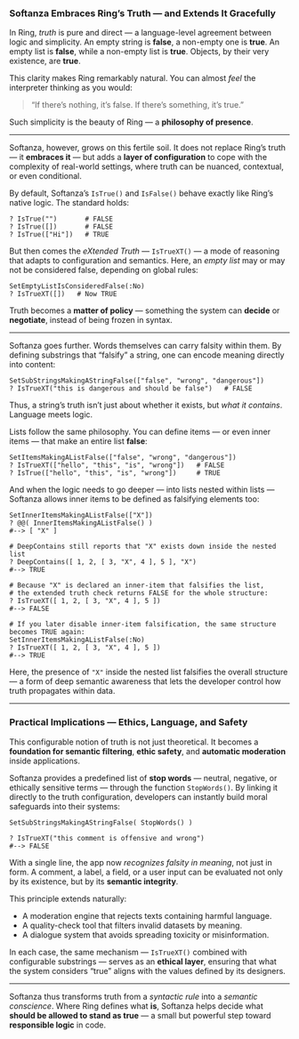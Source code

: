 ### **Softanza Embraces Ring’s Truth — and Extends It Gracefully**

In Ring, *truth* is pure and direct — a language-level agreement between logic and simplicity.
An empty string is **false**, a non-empty one is **true**. An empty list is **false**, while a non-empty list is **true**. Objects, by their very existence, are **true**.

This clarity makes Ring remarkably natural. You can almost *feel* the interpreter thinking as you would:

> “If there’s nothing, it’s false. If there’s something, it’s true.”

Such simplicity is the beauty of Ring — a **philosophy of presence**.

---

Softanza, however, grows on this fertile soil. It does not replace Ring’s truth — it **embraces it** — but adds a **layer of configuration** to cope with the complexity of real-world settings, where truth can be nuanced, contextual, or even conditional.

By default, Softanza’s `IsTrue()` and `IsFalse()` behave exactly like Ring’s native logic. The standard holds:

```ring
? IsTrue("")       # FALSE  
? IsTrue([])       # FALSE  
? IsTrue(["Hi"])   # TRUE  
```

But then comes the *eXtended Truth* — `IsTrueXT()` — a mode of reasoning that adapts to configuration and semantics.
Here, an *empty list* may or may not be considered false, depending on global rules:

```ring
SetEmptyListIsConsideredFalse(:No)
? IsTrueXT([])   # Now TRUE
```

Truth becomes a **matter of policy** — something the system can **decide** or **negotiate**, instead of being frozen in syntax.

---

Softanza goes further. Words themselves can carry falsity within them.
By defining substrings that “falsify” a string, one can encode meaning directly into content:

```ring
SetSubStringsMakingAStringFalse(["false", "wrong", "dangerous"])
? IsTrueXT("this is dangerous and should be false")   # FALSE
```

Thus, a string’s truth isn’t just about whether it exists, but *what it contains*.
Language meets logic.

Lists follow the same philosophy. You can define items — or even inner items — that make an entire list **false**:

```ring
SetItemsMakingAListFalse(["false", "wrong", "dangerous"])
? IsTrueXT(["hello", "this", "is", "wrong"])   # FALSE
? IsTrue(["hello", "this", "is", "wrong"])     # TRUE
```

And when the logic needs to go deeper — into lists nested within lists —
Softanza allows inner items to be defined as falsifying elements too:

```ring
SetInnerItemsMakingAListFalse(["X"])
? @@( InnerItemsMakingAListFalse() )
#--> [ "X" ]

# DeepContains still reports that "X" exists down inside the nested list
? DeepContains([ 1, 2, [ 3, "X", 4 ], 5 ], "X")
#--> TRUE

# Because "X" is declared an inner-item that falsifies the list,
# the extended truth check returns FALSE for the whole structure:
? IsTrueXT([ 1, 2, [ 3, "X", 4 ], 5 ])
#--> FALSE

# If you later disable inner-item falsification, the same structure becomes TRUE again:
SetInnerItemsMakingAListFalse(:No)
? IsTrueXT([ 1, 2, [ 3, "X", 4 ], 5 ])
#--> TRUE
```

Here, the presence of `"X"` inside the nested list falsifies the overall structure —
a form of deep semantic awareness that lets the developer control how truth propagates within data.

---

### **Practical Implications — Ethics, Language, and Safety**

This configurable notion of truth is not just theoretical. It becomes a **foundation for semantic filtering**, **ethic safety**, and **automatic moderation** inside applications.

Softanza provides a predefined list of **stop words** — neutral, negative, or ethically sensitive terms — through the function `StopWords()`.
By linking it directly to the truth configuration, developers can instantly build moral safeguards into their systems:

```ring
SetSubStringsMakingAStringFalse( StopWords() )

? IsTrueXT("this comment is offensive and wrong")
#--> FALSE
```

With a single line, the app now *recognizes falsity in meaning*, not just in form.
A comment, a label, a field, or a user input can be evaluated not only by its existence, but by its **semantic integrity**.

This principle extends naturally:

* A moderation engine that rejects texts containing harmful language.
* A quality-check tool that filters invalid datasets by meaning.
* A dialogue system that avoids spreading toxicity or misinformation.

In each case, the same mechanism — `IsTrueXT()` combined with configurable substrings — serves as an **ethical layer**, ensuring that what the system considers “true” aligns with the values defined by its designers.

---

Softanza thus transforms truth from a *syntactic rule* into a *semantic conscience*.
Where Ring defines what **is**, Softanza helps decide what **should be allowed to stand as true** —
a small but powerful step toward **responsible logic** in code.

